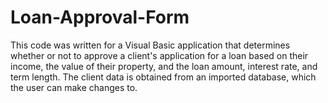 # Loan-Approval-Form
This code was written for a Visual Basic application that determines whether or not to approve a client's application for a loan based on their income, the value of their property, and the loan amount, interest rate, and term length. The client data is obtained from an imported database, which the user can make changes to.
